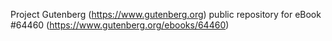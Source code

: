 Project Gutenberg (https://www.gutenberg.org) public repository for
eBook #64460 (https://www.gutenberg.org/ebooks/64460)
